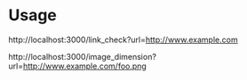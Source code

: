 # Usage

http://localhost:3000/link_check?url=http://www.example.com

http://localhost:3000/image_dimension?url=http://www.example.com/foo.png
